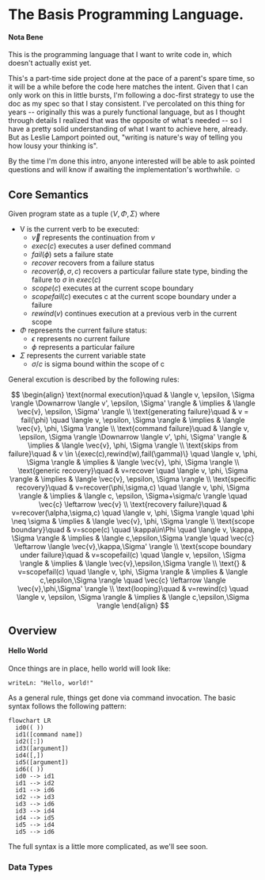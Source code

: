 # The Basis Programming Language.  

#### Nota Bene
This is the programming language that I want to write code in, which doesn't actually exist yet.  

This's a part-time side project done at the pace of a parent's spare time, so it will be a while before the code here matches the intent.  Given that I can only work on this in little bursts, I'm following a doc-first strategy to use the doc as my spec so that I stay consistent.  I've percolated on this thing for years -- originally this was a purely functional language, but as I thought through details I realized that was the opposite of what's needed -- so I have a pretty solid understanding of what I want to achieve here, already.  But as Leslie Lamport pointed out, "writing is nature's way of telling you how lousy your thinking is".  

By the time I'm done this intro, anyone interested will be able to ask pointed questions and will know if awaiting the implementation's worthwhile.  &#9786;

## Core Semantics
Given program state as a tuple $\langle V,\Phi,\Sigma \rangle$ where
* V is the current verb to be executed:
    * $\overrightarrow{v}$ represents the continuation from $v$
    * $exec(c)$ executes a user defined command
    * $fail(\phi)$ sets a failure state
    * $recover$ recovers from a failure status
    * $recover(\phi,\sigma,c)$ recovers a particular failure state type, binding the failure to $\sigma$ in $exec(c)$
    * $scope(c)$ executes at the current scope boundary
    * $scopefail(c)$ executes c at the current scope boundary under a failure
    * $rewind(v)$ continues execution at a previous verb in the current scope
* $\Phi$ represents the current failure status:
    * $\epsilon$ represents no current failure
    * $\phi$ represents a particular failure
* $\Sigma$ represents the current variable state
    * $\sigma/c$ is sigma bound within the scope of c  

General excution is described by the following rules:

$$
\begin{align}
\text{normal execution}\quad & \langle v, \epsilon, \Sigma \rangle \Downarrow \langle v', \epsilon, \Sigma' \rangle & \implies & \langle \vec{v}, \epsilon, \Sigma' \rangle \\
\text{generating failure}\quad & v = fail(\phi) \quad \langle v, \epsilon, \Sigma \rangle & \implies & \langle \vec{v}, \phi, \Sigma \rangle \\
\text{command failure}\quad & \langle v, \epsilon, \Sigma \rangle \Downarrow \langle v', \phi, \Sigma' \rangle & \implies & \langle \vec{v}, \phi, \Sigma \rangle \\
\text{skips from failure}\quad & v \in \{exec(c),rewind(w),fail(\gamma)\} \quad \langle v, \phi, \Sigma \rangle & \implies & \langle \vec{v}, \phi, \Sigma \rangle \\
\text{generic recovery}\quad & v=recover \quad \langle v, \phi, \Sigma \rangle & \implies & \langle \vec{v}, \epsilon, \Sigma \rangle \\
\text{specific recovery}\quad & v=recover(\phi,\sigma,c) \quad \langle v, \phi, \Sigma \rangle & \implies & \langle c, \epsilon, \Sigma+\sigma/c \rangle \quad \vec{c} \leftarrow \vec{v} \\
\text{recovery failure}\quad & v=recover(\alpha,\sigma,c) \quad \langle v, \phi, \Sigma \rangle \quad \phi \neq \sigma & \implies & \langle \vec{v}, \phi, \Sigma \rangle \\
\text{scope boundary}\quad & v=scope(c) \quad \kappa\in\Phi \quad \langle v, \kappa, \Sigma \rangle & \implies & \langle c,\epsilon,\Sigma \rangle \quad \vec{c} \leftarrow \langle \vec{v},\kappa,\Sigma' \rangle \\
\text{scope boundary under failure}\quad & v=scopefail(c) \quad \langle v, \epsilon, \Sigma \rangle & \implies & \langle \vec{v},\epsilon,\Sigma \rangle \\
\text{} & v=scopefail(c) \quad \langle v, \phi, \Sigma \rangle & \implies & \langle c,\epsilon,\Sigma \rangle \quad \vec{c} \leftarrow \langle \vec{v},\phi,\Sigma' \rangle \\
\text{looping}\quad & v=rewind(c) \quad \langle v, \epsilon, \Sigma \rangle & \implies & \langle c,\epsilon,\Sigma \rangle
\end{align}
$$

## Overview
#### Hello World
Once things are in place, hello world will look like:
```
writeLn: "Hello, world!"
```

As a general rule, things get done via command invocation.  The basic syntax follows the following pattern:
```mermaid
flowchart LR
  id0(( ))
  id1([command name])
  id2([:])
  id3([argument])
  id4([,])
  id5([argument])
  id6(( ))
  id0 --> id1
  id1 --> id2
  id1 --> id6
  id2 --> id3
  id3 --> id6
  id3 --> id4
  id4 --> id5
  id5 --> id4
  id5 --> id6
```

The full syntax is a little more complicated, as we'll see soon.

### Data Types

